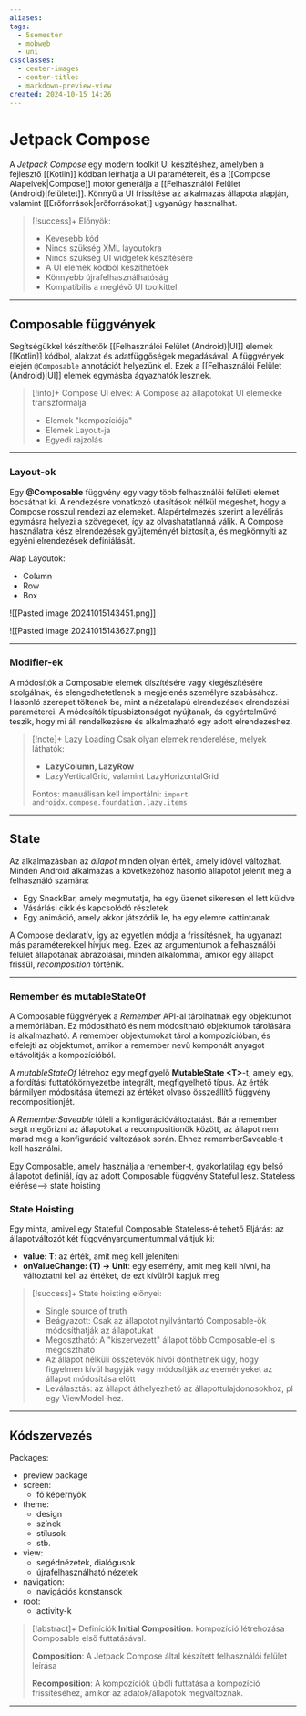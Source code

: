 ```yaml
---
aliases: 
tags:
  - 5semester
  - mobweb
  - uni
cssclasses:
  - center-images
  - center-titles
  - markdown-preview-view
created: 2024-10-15 14:26
---
```


# Jetpack Compose

A *Jetpack Compose* egy modern toolkit UI készítéshez, amelyben a fejlesztő [[Kotlin]] kódban leírhatja a UI paramétereit, és a [[Compose Alapelvek|Compose]] motor generálja a [[Felhasználói Felület (Android)|felületet]]. Könnyű a UI frissítése az alkalmazás állapota alapján, valamint [[Erőforrások|erőforrásokat]] ugyanúgy használhat.

>[!success]+ Előnyök:
>- Kevesebb kód
>- Nincs szükség XML layoutokra
>- Nincs szükség UI widgetek készítésére
>- A UI elemek kódból készíthetőek
>- Könnyebb újrafelhasználhatóság
>- Kompatibilis a meglévő UI toolkittel.

---
## Composable függvények

Segítségükkel készíthetők [[Felhasználói Felület (Android)|UI]] elemek [[Kotlin]] kódból, alakzat és adatfüggőségek megadásával. A függvények elején `@Composable` annotációt helyezünk el. Ezek a [[Felhasználói Felület (Android)|UI]] elemek egymásba ágyazhatók lesznek.

>[!info]+ Compose UI elvek:
>A Compose az állapotokat UI elemekké transzformálja
>- Elemek "kompozíciója"
>- Elemek Layout-ja
>- Egyedi rajzolás

---

### Layout-ok

Egy **@Composable** függvény egy vagy több felhasználói felületi elemet bocsáthat ki. A rendezésre vonatkozó utasítások nélkül megeshet, hogy a Compose rosszul rendezi az elemeket. Alapértelmezés szerint a levélírás egymásra helyezi a szövegeket, így az olvashatatlanná válik. A Compose használatra kész elrendezések gyűjteményét biztosítja, és megkönnyíti az egyéni elrendezések definiálását.

Alap Layoutok:
- Column
- Row
- Box

![[Pasted image 20241015143451.png]]

![[Pasted image 20241015143627.png]]

---

### Modifier-ek

A módosítók a Composable elemek díszítésére vagy kiegészítésére szolgálnak, és elengedhetetlenek a megjelenés személyre szabásához.
Hasonló szerepet töltenek be, mint a nézetalapú elrendezések elrendezési paraméterei. A módosítók típusbiztonságot nyújtanak, és egyértelművé teszik, hogy mi áll rendelkezésre és alkalmazható egy adott elrendezéshez.

>[!note]+ Lazy Loading
>Csak olyan elemek renderelése, melyek láthatók:
>- **LazyColumn, LazyRow**
>- LazyVerticalGrid, valamint LazyHorizontalGrid
>
>Fontos: manuálisan kell importálni:
>`import androidx.compose.foundation.lazy.items`



---

## State

Az alkalmazásban az *állapot* minden olyan érték, amely idővel változhat. Minden Android alkalmazás a következőhöz hasonló állapotot jelenít meg a felhasználó számára:
- Egy SnackBar, amely megmutatja, ha egy üzenet sikeresen el lett küldve
- Vásárlási cikk és kapcsolódó részletek
- Egy animáció, amely akkor játszódik le, ha egy elemre kattintanak

A Compose deklaratív, így az egyetlen módja a frissítésnek, ha ugyanazt más paraméterekkel hívjuk meg. Ezek az argumentumok a felhasználói felület állapotának ábrázolásai, minden alkalommal, amikor egy állapot frissül, *recomposition* történik.

---
### Remember és mutableStateOf

A Composable függvények a *Remember* API-al tárolhatnak egy objektumot  a memóriában. Ez módosítható és nem módosítható objektumok tárolására is alkalmazható. A remember objektumokat tárol a kompozícióban, és elfelejti az objektumot, amikor a remember nevű komponált anyagot eltávolítják a kompozícióból.

A *mutableStateOf* létrehoz egy megfigyelő **MutableState \<T\>**-t, amely egy, a fordítási futtatókörnyezetbe integrált, megfigyelhető típus. Az érték bármilyen módosítása ütemezi az értéket olvasó összeállítő függvény recompositionjét.

A *RememberSaveable* túléli a konfigurációváltoztatást. Bár a remember segít megőrizni az állapotokat a recompositionök között, az állapot nem marad meg a konfiguráció változások során. Ehhez rememberSaveable-t kell használni.

Egy Composable, amely használja a remember-t, gyakorlatilag egy belső állapotot definiál, így az adott Composable függvény Stateful lesz.
Stateless elérése--> state hoisting

### State Hoisting

Egy minta, amivel egy Stateful Composable Stateless-é tehető
Eljárás: az állapotváltozót két függvényargumentummal váltjuk ki:
- **value: T**: az érték, amit meg kell jeleníteni
- **onValueChange: (T) -> Unit**: egy esemény, amit meg kell hívni, ha változtatni kell az értéket, de ezt kívülről kapjuk meg

>[!success]+ State hoisting előnyei:
>- Single source of truth
>- Beágyazott: Csak az állapotot nyilvántartó Composable-ök módosíthatják az állapotukat
>- Megosztható: A "kiszervezett" állapot több Composable-el is megosztható
>- Az állapot nélküli összetevők hívói dönthetnek úgy, hogy figyelmen kívül hagyják vagy módosítják az eseményeket az állapot módosítása előtt
>- Leválasztás: az állapot áthelyezhető az állapottulajdonosokhoz, pl egy ViewModel-hez.

---

## Kódszervezés

Packages:

- preview package
- screen:
	- fő képernyők
- theme:
	- design
	- színek
	- stílusok
	- stb.
- view:
	- segédnézetek, dialógusok
	- újrafelhasználható nézetek
- navigation:
	- navigációs konstansok
- root:
	- activity-k

>[!abstract]+ Definíciók
>**Initial Composition**: kompozíció létrehozása Composable első futtatásával.
>
>**Composition**: A Jetpack Compose által készített felhasználói felület leírása
>
>**Recomposition**: A kompozíciók újbóli futtatása a kompozíció frissítéséhez,  amikor az adatok/állapotok megváltoznak.


---
